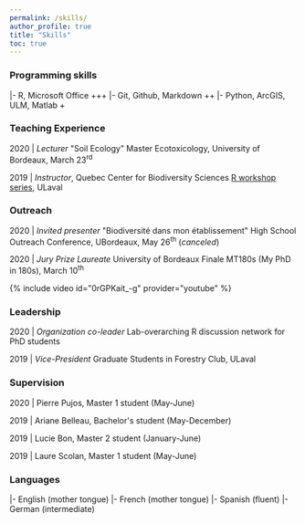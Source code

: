 ```yaml
---
permalink: /skills/
author_profile: true
title: "Skills"
toc: true
---
```


### <i class="fas fa-laptop-code"></i> Programming skills

|- R, Microsoft Office +++
|- Git, Github, Markdown ++
|- Python, ArcGIS, ULM, Matlab +

### <i class="fas fa-chalkboard-teacher"></i> Teaching Experience

2020 | _Lecturer_ "Soil Ecology" Master Ecotoxicology, University of Bordeaux, March 23<sup>rd</sup> 

2019 | _Instructor_, Quebec Center for Biodiversity Sciences [R workshop series](https://wiki.qcbs.ca/r), ULaval

### <i class="fas fa-comments"></i> Outreach

2020 | _Invited presenter_ "Biodiversité dans mon établissement" High School Outreach Conference, UBordeaux, May 26<sup>th</sup> (_canceled_)

2020 | _Jury Prize Laureate_ University of Bordeaux Finale MT180s (My PhD in 180s), March 10<sup>th</sup>

{% include video id="0rGPKait_-g" provider="youtube" %}


### <i class="fas fa-users"></i> Leadership 

2020 | _Organization co-leader_ Lab-overarching R discussion network for PhD students

2019 | _Vice-President_ Graduate Students in Forestry Club, ULaval

### <i class="fas fa-user-graduate"></i> Supervision

2020 | Pierre Pujos, Master 1 student (May-June)

2019 | Ariane Belleau, Bachelor's student (May-December)

2019 | Lucie Bon, Master 2 student (January-June)

2019 | Laure Scolan, Master 1 student (May-June)

### <i class="fas fa-globe-europe"></i> Languages

|- English (mother tongue)
|- French (mother tongue)
|- Spanish (fluent)
|- German (intermediate)
